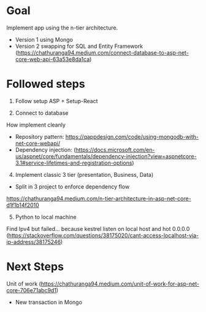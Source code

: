 # Goal

Implement app using the n-tier architecture.
- Version 1 using Mongo
- Version 2 swapping for SQL and Entity Framework (https://chathuranga94.medium.com/connect-database-to-asp-net-core-web-api-63a53e8da1ca)



# Followed steps

1. Follow setup ASP + Setup-React


2. Connect to database

How implement cleanly 
- Repository pattern: https://qappdesign.com/code/using-mongodb-with-net-core-webapi/
- Dependency injection: (https://docs.microsoft.com/en-us/aspnet/core/fundamentals/dependency-injection?view=aspnetcore-3.1#service-lifetimes-and-registration-options)


4. Implement classic 3 tier (presentation, Business, Data)

- Split in 3 project to enforce dependency flow

https://chathuranga94.medium.com/n-tier-architecture-in-asp-net-core-d1f1b14f2010


5. Python to local machine

Find Ipv4 but failed... because kestrel listen on local host and hot 0.0.0.0 (https://stackoverflow.com/questions/38175020/cant-access-localhost-via-ip-address/38175246)


# Next Steps

Unit of work 
(https://chathuranga94.medium.com/unit-of-work-for-asp-net-core-706e71abc9d1)
- New transaction in Mongo